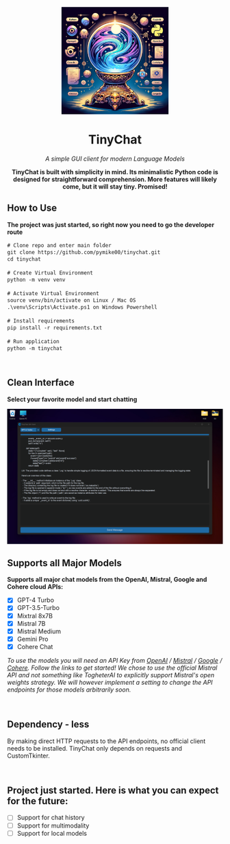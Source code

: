 <div align="center">
<img height="250" src="./assets/tinychat.png">

<h1>TinyChat</h1>

*A simple GUI client for modern Language Models*

**TinyChat is built with simplicity in mind. Its minimalistic Python code is designed for straightforward comprehension. More features will likely come, but it will stay tiny. Promised!**
</div>


## How to Use
**The project was just started, so right now you need to go the developer route**


```
# Clone repo and enter main folder
git clone https://github.com/pymike00/tinychat.git
cd tinychat

# Create Virtual Environment
python -m venv venv

# Activate Virtual Environment
source venv/bin/activate on Linux / Mac OS
.\venv\Scripts\Activate.ps1 on Windows Powershell

# Install requirements
pip install -r requirements.txt

# Run application
python -m tinychat
```

<br>

## Clean Interface
**Select your favorite model and start chatting**

<img src="./assets/tinychat-two.png">

## Supports all Major Models
**Supports all major chat models from the OpenAI, Mistral, Google and Cohere cloud APIs:**

- [x] GPT-4 Turbo
- [x] GPT-3.5-Turbo
- [x] Mixtral 8x7B
- [x] Mistral 7B
- [x] Mistral Medium
- [x] Gemini Pro
- [x] Cohere Chat

*To use the models you will need an API Key from [OpenAI](https://platform.openai.com/api-keys) / [Mistral](https://console.mistral.ai/user/api-keys/) / [Google](https://makersuite.google.com/app/apikey) / [Cohere](https://dashboard.cohere.com/api-keys/). Follow the links to get started! We chose to use the official Mistral API and not something like TogheterAI to explicitly support Mistral's open weights strategy. We will however implement a setting to change the API endpoints for those models arbitrarily soon.*



<br>

## Dependency - less
By making direct HTTP requests to the API endpoints, no official client needs to be installed. TinyChat only depends on requests and CustomTkinter.


<br>

## Project just started. Here is what you can expect for the future:

- [ ] Support for chat history
- [ ] Support for multimodality
- [ ] Support for local models
